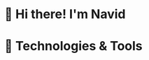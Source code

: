 <h1>👋 Hi there! I'm Navid </h1>

<h1>🔨 Technologies & Tools</h1>
<div>
  <img src="https://img.shields.io/badge/html5-%23E34F26.svg?style=for-the-badge&logo=html5&logoColor=white" alt="" />
  <img src="https://img.shields.io/badge/css3-%231572B6.svg?style=for-the-badge&logo=css3&logoColor=white" alt="" />
  <img src="https://img.shields.io/badge/javascript-%23323330.svg?style=for-the-badge&logo=javascript&logoColor=%23F7DF1E" alt="" />
  <img src="https://img.shields.io/badge/Next-black?style=for-the-badge&logo=next.js&logoColor=white" alt=""/>
  <img src="https://img.shields.io/badge/node.js-6DA55F?style=for-the-badge&logo=node.js&logoColor=white" alt=""/>
  <img src="https://img.shields.io/badge/NODEMON-%23323330.svg?style=for-the-badge&logo=nodemon&logoColor=%BBDEAD" alt=""/>
  <img src="https://img.shields.io/badge/expo-1C1E24?style=for-the-badge&logo=expo&logoColor=#D04A37" alt="" />
  <img src="https://img.shields.io/badge/express.js-%23404d59.svg?style=for-the-badge&logo=express&logoColor=%2361DAFB" alt="" />
  <img src="https://img.shields.io/badge/react-%2320232a.svg?style=for-the-badge&logo=react&logoColor=%2361DAFB" alt="" />
  <img src="https://img.shields.io/badge/react_native-%2320232a.svg?style=for-the-badge&logo=react&logoColor=%2361DAFB" alt="" />
  <img src="https://img.shields.io/badge/WordPress-%23117AC9.svg?style=for-the-badge&logo=WordPress&logoColor=white" alt="" />
  <img src="https://img.shields.io/badge/c%23-%23239120.svg?style=for-the-badge&logo=csharp&logoColor=white" alt="" />
  <img src="https://img.shields.io/badge/Adobe%20After%20Effects-9999FF.svg?style=for-the-badge&logo=Adobe%20After%20Effects&logoColor=white" alt="" />
  <img src="https://img.shields.io/badge/Adobe%20InDesign-49021F?style=for-the-badge&logo=adobeindesign&logoColor=white" alt="" />
  <img src="https://img.shields.io/badge/Adobe%20Lightroom-31A8FF.svg?style=for-the-badge&logo=Adobe%20Lightroom&logoColor=white" alt="" />
  <img src="https://img.shields.io/badge/adobe%20photoshop-%2331A8FF.svg?style=for-the-badge&logo=adobe%20photoshop&logoColor=white" alt="" />
  <img src="https://img.shields.io/badge/Adobe%20Premiere%20Pro-9999FF.svg?style=for-the-badge&logo=Adobe%20Premiere%20Pro&logoColor=white" alt =""/>
  <img src="https://img.shields.io/badge/Aseprite-FFFFFF?style=for-the-badge&logo=Aseprite&logoColor=#7D929E" alt=""/>
</div>
<!--
**nmemari/nmemari** is a ✨ _special_ ✨ repository because its `README.md` (this file) appears on your GitHub profile.

Here are some ideas to get you started:

- 🔭 I’m currently working on ...
- 🌱 I’m currently learning ...
- 👯 I’m looking to collaborate on ...
- 🤔 I’m looking for help with ...
- 💬 Ask me about ...
- 📫 How to reach me: ...
- 😄 Pronouns: ...
- ⚡ Fun fact: ...
-->

